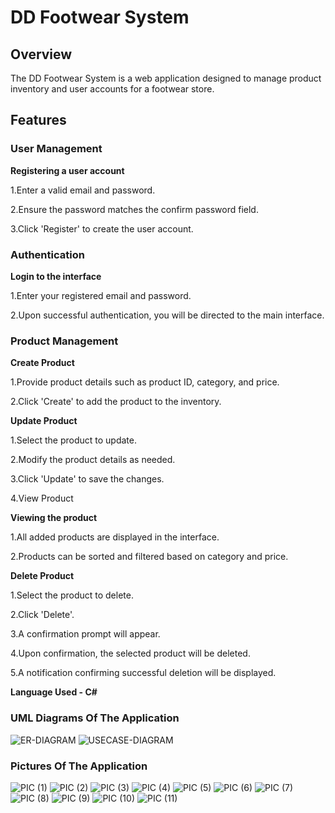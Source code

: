 # DD Footwear System

## Overview

The DD Footwear System is a web application designed to manage product inventory and user accounts for a footwear store.

## Features

### User Management

**Registering a user account**


1.Enter a valid email and password.

2.Ensure the password matches the confirm password field.

3.Click 'Register' to create the user account.


### Authentication


**Login to the interface**

1.Enter your registered email and password.

2.Upon successful authentication, you will be directed to the main interface.


### Product Management


**Create Product**

1.Provide product details such as product ID, category, and price.

2.Click 'Create' to add the product to the inventory.


**Update Product**


1.Select the product to update.

2.Modify the product details as needed.

3.Click 'Update' to save the changes.

4.View Product


**Viewing the product**


1.All added products are displayed in the interface.

2.Products can be sorted and filtered based on category and price.


**Delete Product**


1.Select the product to delete.

2.Click 'Delete'.

3.A confirmation prompt will appear.

4.Upon confirmation, the selected product will be deleted.

5.A notification confirming successful deletion will be displayed.


**Language Used - C#** 

### UML Diagrams Of The Application

![ER-DIAGRAM](https://github.com/user-attachments/assets/8ee9b9c1-c0c6-407b-9be7-f5db1d258420)
![USECASE-DIAGRAM](https://github.com/user-attachments/assets/24889318-a4e5-4c17-a8f3-abc87b66d2f8)





### Pictures Of The Application

![PIC (1)](https://github.com/user-attachments/assets/76b5a890-4f77-4e8d-b553-e65e3a3f2a2c)
![PIC (2)](https://github.com/user-attachments/assets/d6df9880-ddd2-4c2d-98f0-b1a0125f4719)
![PIC (3)](https://github.com/user-attachments/assets/74c2b3e1-f533-4305-993b-627830ba39c3)
![PIC (4)](https://github.com/user-attachments/assets/26f5e42b-d153-431b-a9b0-28ed03ac2d42)
![PIC (5)](https://github.com/user-attachments/assets/9e72a33a-eaed-4c22-95e1-5fc66d222dcc)
![PIC (6)](https://github.com/user-attachments/assets/89dc7ccf-8c02-46a0-8cfb-00c974f63538)
![PIC (7)](https://github.com/user-attachments/assets/de90e11b-9aef-451f-be91-d0856fced381)
![PIC (8)](https://github.com/user-attachments/assets/5d81c074-8257-4001-a7d5-db8a49f17932)
![PIC (9)](https://github.com/user-attachments/assets/d089e4cd-e8cd-43c9-a65c-c3b684b3abb9)
![PIC (10)](https://github.com/user-attachments/assets/c86c1e29-96f0-48f8-ab9b-2d435e941a5c)
![PIC (11)](https://github.com/user-attachments/assets/8eaf2281-7536-4861-ab2c-32f741099f5a)

